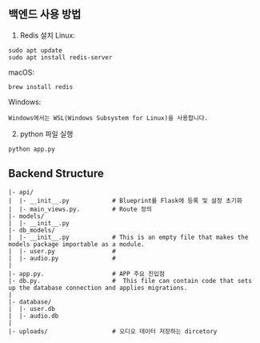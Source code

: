 ## 백엔드 사용 방법

1. Redis 설치
   Linux:

```
sudo apt update
sudo apt install redis-server
```

macOS:

```
brew install redis
```

Windows:

```
Windows에서는 WSL(Windows Subsystem for Linux)을 사용합니다.
```

2. python 파일 실행

```
python app.py
```

## Backend Structure

```
|- api/
|  |- __init__.py            # Blueprint를 Flask에 등록 및 설정 초기화
|  |- main_views.py.         # Route 정의
|- models/
|  |- __init__.py
|- db_models/
|  |- __init__.py            # This is an empty file that makes the models package importable as a module.
|  |- user.py                #
|  |- audio.py               #
|
|- app.py.                   # APP 주요 진입점
|- db.py.                    #  This file can contain code that sets up the database connection and applies migrations.
|
|- database/
|  |- user.db
|  |- audio.db
|
|- uploads/                  # 오디오 데이터 저장하는 dircetory
```
